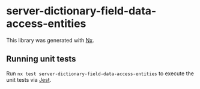 # server-dictionary-field-data-access-entities

This library was generated with [Nx](https://nx.dev).

## Running unit tests

Run `nx test server-dictionary-field-data-access-entities` to execute the unit tests via [Jest](https://jestjs.io).
